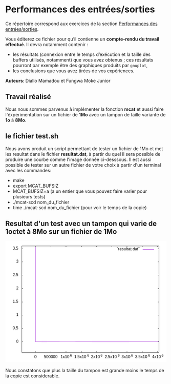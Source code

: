 #   Performances des entrées/sorties

Ce répertoire correspond aux exercices de la section
[Performances des entrées/sorties](http://www.fil.univ-lille1.fr/~hym/e/pds/tp/tdfs-perfio.html).

Vous éditerez ce fichier pour qu’il contienne un **compte-rendu du
travail effectué**. Il devra notamment contenir :

-   les résultats (connexion entre le temps d’exécution et la taille
    des buffers utilisés, notamment) que vous avez obtenus ; ces
    résultats pourront par exemple être des graphiques produits par
    `gnuplot`,
-   les conclusions que vous avez tirées de vos expériences.

**Auteurs**: Diallo Mamadou et Fungwa Moke Junior

**Travail réalisé** 
-------------------

Nous nous sommes parvenus à implémenter la  fonction **mcat** et aussi faire l'éxperimentation sur un fichier de **1Mo** avec un tampon de taille variante de **1o** à **8Mo**. 

**le  fichier test.sh**
-----------------------

Nous avons produit un script permettant de tester un fichier de 1Mo et met les resultat dans le fichier **resultat.dat**, à partir du quel il  sera possible de produire une courbe comme l'image donnée ci-desssous.
Il est aussi possible de tester sur un autre fichier de votre choix à partir d'un terminal avec les commandes:

- make
- export MCAT_BUFSIZ
- MCAT_BUFSIZ=a (a un entier que vous pouvez faire varier pour plusieurs tests)
- ./mcat-scd nom_du_fichier
- time ./mcat-scd nom_du_fichier (pour voir le temps de la copie)

Resultat d'un test avec un tampon qui varie de **1octet** à **8Mo** sur un fichier de **1Mo**
---------------------------------------------------------------------------------------------

![Resultat d'un test avec un tampon qui varie de 1octet à 8Mo sur un fichier de 1Mo](imageResultat.png)


Nous constatons que plus la taille du tampon est grande moins le temps de la copie est considerable.



